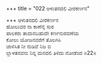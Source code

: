 +++
title = "022 ಆಳುತನದಲಿ ವೀರಕರ್ಣನ"

+++
ಆಳುತನದಲಿ ವೀರಕರ್ಣನ   
ಹೋಲುವರ ನಾ ಕಾಣೆನೈ ಸುರ   
ಪಾಲಕರು ತಾವಾನಬಹುದೇ ಕರ್ಣನುರವಣೆಯ   
ಕೋಲು ಯೋಜನವರೆಗೆ ತೊಲಗಿಸಿ   
ಜಾಳಿಸಿತ ನೀ ನುಡಿವೆ ನಿಜ ಬಿ   
ಲ್ಲಾಳತನವನು ನಿನ್ನ ಮನದಲಿ ತಿಳಿದು ನೋಡೆಂದ       ॥22॥